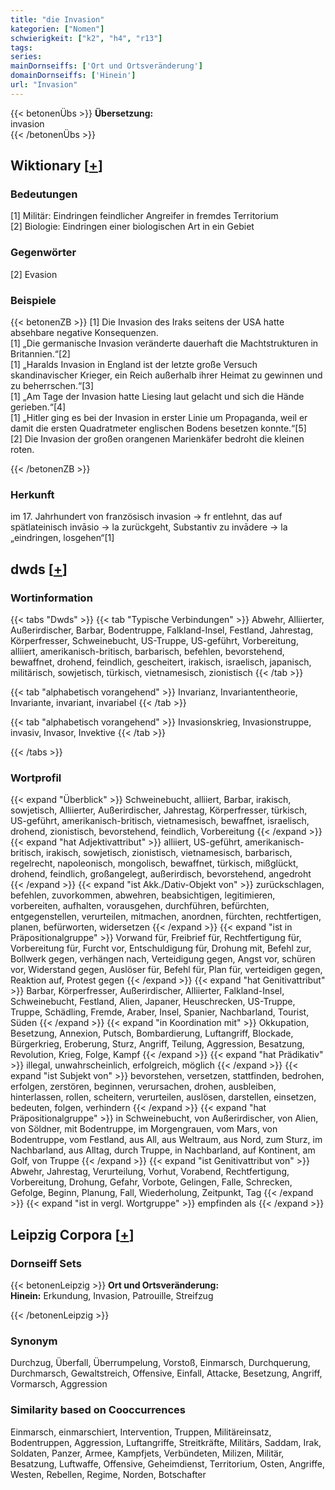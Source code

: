 ```yaml
---
title: "die Invasion"
kategorien: ["Nomen"]
schwierigkeit: ["k2", "h4", "r13"]
tags:
series:
mainDornseiffs: ['Ort und Ortsveränderung']
domainDornseiffs: ['Hinein']
url: "Invasion"
---
```


{{< betonenÜbs >}}
**Übersetzung:**  
invasion  
{{< /betonenÜbs >}}

## Wiktionary [[+](https://de.wiktionary.org/wiki/Invasion)]

### Bedeutungen
[1] Militär: Eindringen feindlicher Angreifer in fremdes Territorium  
[2] Biologie: Eindringen einer biologischen Art in ein Gebiet  

### Gegenwörter
[2] Evasion  

### Beispiele
{{< betonenZB >}}
[1] Die Invasion des Iraks seitens der USA hatte absehbare negative Konsequenzen.  
[1] „Die germanische Invasion veränderte dauerhaft die Machtstrukturen in Britannien.“[2]  
[1] „Haralds Invasion in England ist der letzte große Versuch skandinavischer Krieger, ein Reich außerhalb ihrer Heimat zu gewinnen und zu beherrschen.“[3]  
[1] „Am Tage der Invasion hatte Liesing laut gelacht und sich die Hände gerieben.“[4]  
[1] „Hitler ging es bei der Invasion in erster Linie um Propaganda, weil er damit die ersten Quadratmeter englischen Bodens besetzen konnte.“[5]  
[2] Die Invasion der großen orangenen Marienkäfer bedroht die kleinen roten.  

{{< /betonenZB >}}
### Herkunft
im 17. Jahrhundert von französisch invasion → fr entlehnt, das auf spätlateinisch invāsio → la zurückgeht, Substantiv zu invādere → la „eindringen, losgehen“[1]  



## dwds [[+](https://www.dwds.de/wb/Invasion)]

### Wortinformation
{{< tabs "Dwds" >}}
{{< tab "Typische Verbindungen" >}}
Abwehr, Alliierter, Außerirdischer, Barbar, Bodentruppe, Falkland-Insel, Festland, Jahrestag, Körperfresser, Schweinebucht, US-Truppe, US-geführt, Vorbereitung, alliiert, amerikanisch-britisch, barbarisch, befehlen, bevorstehend, bewaffnet, drohend, feindlich, gescheitert, irakisch, israelisch, japanisch, militärisch, sowjetisch, türkisch, vietnamesisch, zionistisch
{{< /tab >}}

{{< tab "alphabetisch vorangehend" >}}
Invarianz, Invariantentheorie, Invariante, invariant, invariabel
{{< /tab >}}

{{< tab "alphabetisch vorangehend" >}}
Invasionskrieg, Invasionstruppe, invasiv, Invasor, Invektive
{{< /tab >}}

{{< /tabs >}}

### Wortprofil
{{< expand "Überblick" >}} Schweinebucht, alliiert, Barbar, irakisch, sowjetisch, Alliierter, Außerirdischer, Jahrestag, Körperfresser, türkisch, US-geführt, amerikanisch-britisch, vietnamesisch, bewaffnet, israelisch, drohend, zionistisch, bevorstehend, feindlich, Vorbereitung {{< /expand >}}
{{< expand "hat Adjektivattribut" >}} alliiert, US-geführt, amerikanisch-britisch, irakisch, sowjetisch, zionistisch, vietnamesisch, barbarisch, regelrecht, napoleonisch, mongolisch, bewaffnet, türkisch, mißglückt, drohend, feindlich, großangelegt, außerirdisch, bevorstehend, angedroht {{< /expand >}}
{{< expand "ist Akk./Dativ-Objekt von" >}} zurückschlagen, befehlen, zuvorkommen, abwehren, beabsichtigen, legitimieren, vorbereiten, aufhalten, vorausgehen, durchführen, befürchten, entgegenstellen, verurteilen, mitmachen, anordnen, fürchten, rechtfertigen, planen, befürworten, widersetzen {{< /expand >}}
{{< expand "ist in Präpositionalgruppe" >}} Vorwand für, Freibrief für, Rechtfertigung für, Vorbereitung für, Furcht vor, Entschuldigung für, Drohung mit, Befehl zur, Bollwerk gegen, verhängen nach, Verteidigung gegen, Angst vor, schüren vor, Widerstand gegen, Auslöser für, Befehl für, Plan für, verteidigen gegen, Reaktion auf, Protest gegen {{< /expand >}}
{{< expand "hat Genitivattribut" >}} Barbar, Körperfresser, Außerirdischer, Alliierter, Falkland-Insel, Schweinebucht, Festland, Alien, Japaner, Heuschrecken, US-Truppe, Truppe, Schädling, Fremde, Araber, Insel, Spanier, Nachbarland, Tourist, Süden {{< /expand >}}
{{< expand "in Koordination mit" >}} Okkupation, Besetzung, Annexion, Putsch, Bombardierung, Luftangriff, Blockade, Bürgerkrieg, Eroberung, Sturz, Angriff, Teilung, Aggression, Besatzung, Revolution, Krieg, Folge, Kampf {{< /expand >}}
{{< expand "hat Prädikativ" >}} illegal, unwahrscheinlich, erfolgreich, möglich {{< /expand >}}
{{< expand "ist Subjekt von" >}} bevorstehen, versetzen, stattfinden, bedrohen, erfolgen, zerstören, beginnen, verursachen, drohen, ausbleiben, hinterlassen, rollen, scheitern, verurteilen, auslösen, darstellen, einsetzen, bedeuten, folgen, verhindern {{< /expand >}}
{{< expand "hat Präpositionalgruppe" >}} in Schweinebucht, von Außerirdischer, von Alien, von Söldner, mit Bodentruppe, im Morgengrauen, vom Mars, von Bodentruppe, vom Festland, aus All, aus Weltraum, aus Nord, zum Sturz, im Nachbarland, aus Alltag, durch Truppe, in Nachbarland, auf Kontinent, am Golf, von Truppe {{< /expand >}}
{{< expand "ist Genitivattribut von" >}} Abwehr, Jahrestag, Verurteilung, Vorhut, Vorabend, Rechtfertigung, Vorbereitung, Drohung, Gefahr, Vorbote, Gelingen, Falle, Schrecken, Gefolge, Beginn, Planung, Fall, Wiederholung, Zeitpunkt, Tag {{< /expand >}}
{{< expand "ist in vergl. Wortgruppe" >}} empfinden als {{< /expand >}}

## Leipzig Corpora [[+](https://corpora.uni-leipzig.de/en/res?word=Invasion&corpusId=deu_newscrawl-public_2018)]

### Dornseiff Sets
{{< betonenLeipzig >}}
**Ort und Ortsveränderung:**  
**Hinein:** Erkundung, Invasion, Patrouille, Streifzug  

{{< /betonenLeipzig >}}

### Synonym
Durchzug, Überfall, Überrumpelung, Vorstoß, Einmarsch, Durchquerung, Durchmarsch, Gewaltstreich, Offensive, Einfall, Attacke, Besetzung, Angriff, Vormarsch, Aggression


### Similarity based on Cooccurrences
Einmarsch, einmarschiert, Intervention, Truppen, Militäreinsatz, Bodentruppen, Aggression, Luftangriffe, Streitkräfte, Militärs, Saddam, Irak, Soldaten, Panzer, Armee, Kampfjets, Verbündeten, Milizen, Militär, Besatzung, Luftwaffe, Offensive, Geheimdienst, Territorium, Osten, Angriffe, Westen, Rebellen, Regime, Norden, Botschafter

